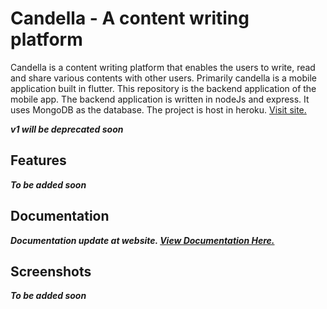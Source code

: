 # Candella - A content writing platform

Candella is a content writing platform that enables the users to write, read and share various contents with other
users. Primarily candella is a mobile application built in flutter. This repository is the backend application of the
mobile app. The backend application is written in nodeJs and express. It uses MongoDB as the database. The project is
host in heroku. [Visit site.](https://candella.herokuapp.com)

_**v1 will be deprecated soon**_

## Features

_**To be added soon**_

## Documentation

_**Documentation update at website. [View Documentation Here.](https://candella.herokuapp.com)**_

## Screenshots

_**To be added soon**_